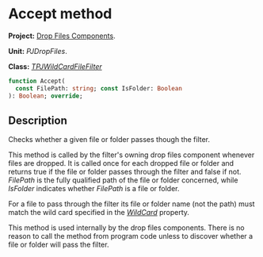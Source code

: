 # Accept method #

**Project:** [Drop Files Components](DropFilesComponents.md).

**Unit:** _PJDropFiles_.

**Class:** _[TPJWildCardFileFilter](TPJWildCardFileFilter.md)_

```pascal
function Accept(
  const FilePath: string; const IsFolder: Boolean
): Boolean; override;
```

## Description ##

Checks whether a given file or folder passes though the filter.

This method is called by the filter's owning drop files component whenever files are dropped. It is called once for each dropped file or folder and returns true if the file or folder passes through the filter and false if not. _FilePath_ is the fully qualified path of the file or folder concerned, while _IsFolder_ indicates whether _FilePath_ is a file or folder.

For a file to pass through the filter its file or folder name (not the path) must match the wild card specified in the _[WildCard](TPJWildCardFileFilterWildCard.md)_ property.

This method is used internally by the drop files components. There is no reason to call the method from program code unless to discover whether a file or folder will pass the filter.